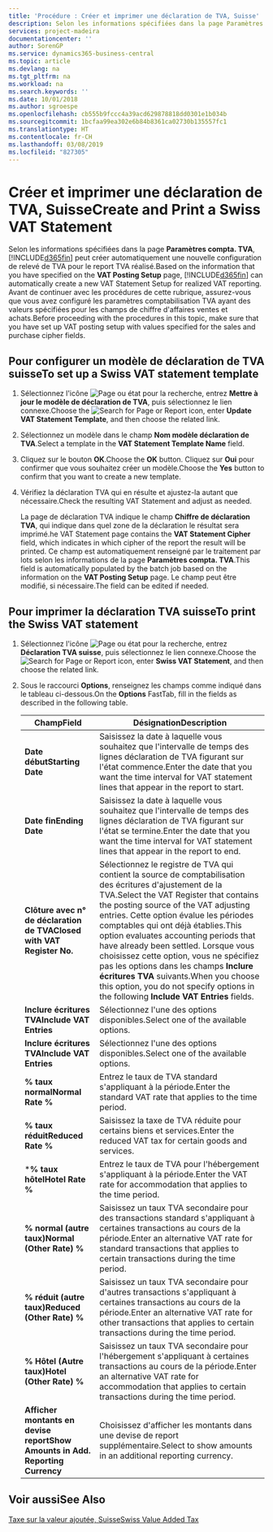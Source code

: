 ```yaml
---
title: 'Procédure : Créer et imprimer une déclaration de TVA, Suisse'
description: Selon les informations spécifiées dans la page Paramètres compta. TVA, Business Central peut créer automatiquement une nouvelle configuration de relevé de TVA pour le report TVA réalisé. Avant de continuer avec les procédures de cette rubrique, assurez-vous que vous avez configuré les paramètres comptabilisation TVA ayant des valeurs spécifiées pour les champs de chiffre d'affaires ventes et achats.
services: project-madeira
documentationcenter: ''
author: SorenGP
ms.service: dynamics365-business-central
ms.topic: article
ms.devlang: na
ms.tgt_pltfrm: na
ms.workload: na
ms.search.keywords: ''
ms.date: 10/01/2018
ms.author: sgroespe
ms.openlocfilehash: cb555b9fccc4a39acd629878818dd0301e1b034b
ms.sourcegitcommit: 1bcfaa99ea302e6b84b8361ca02730b135557fc1
ms.translationtype: HT
ms.contentlocale: fr-CH
ms.lasthandoff: 03/08/2019
ms.locfileid: "827305"
---
```

# <a name="create-and-print-a-swiss-vat-statement"></a><span data-ttu-id="ff75b-104">Créer et imprimer une déclaration de TVA, Suisse</span><span class="sxs-lookup"><span data-stu-id="ff75b-104">Create and Print a Swiss VAT Statement</span></span>
<span data-ttu-id="ff75b-105">Selon les informations spécifiées dans la page **Paramètres compta. TVA**, [!INCLUDE[d365fin](../../includes/d365fin_md.md)] peut créer automatiquement une nouvelle configuration de relevé de TVA pour le report TVA réalisé.</span><span class="sxs-lookup"><span data-stu-id="ff75b-105">Based on the information that you have specified on the **VAT Posting Setup** page, [!INCLUDE[d365fin](../../includes/d365fin_md.md)] can automatically create a new VAT Statement Setup for realized VAT reporting.</span></span> <span data-ttu-id="ff75b-106">Avant de continuer avec les procédures de cette rubrique, assurez-vous que vous avez configuré les paramètres comptabilisation TVA ayant des valeurs spécifiées pour les champs de chiffre d'affaires ventes et achats.</span><span class="sxs-lookup"><span data-stu-id="ff75b-106">Before proceeding with the procedures in this topic, make sure that you have set up VAT posting setup with values specified for the sales and purchase cipher fields.</span></span>  

## <a name="to-set-up-a-swiss-vat-statement-template"></a><span data-ttu-id="ff75b-107">Pour configurer un modèle de déclaration de TVA suisse</span><span class="sxs-lookup"><span data-stu-id="ff75b-107">To set up a Swiss VAT statement template</span></span>  

1.  <span data-ttu-id="ff75b-108">Sélectionnez l'icône ![Page ou état pour la recherche](../../media/ui-search/search_small.png "icône Page ou état pour la recherche"), entrez **Mettre à jour le modèle de déclaration de TVA**, puis sélectionnez le lien connexe.</span><span class="sxs-lookup"><span data-stu-id="ff75b-108">Choose the ![Search for Page or Report](../../media/ui-search/search_small.png "Search for Page or Report icon") icon, enter **Update VAT Statement Template**, and then choose the related link.</span></span>  
2.  <span data-ttu-id="ff75b-109">Sélectionnez un modèle dans le champ **Nom modèle déclaration de TVA**.</span><span class="sxs-lookup"><span data-stu-id="ff75b-109">Select a template in the **VAT Statement Template Name** field.</span></span>
3.  <span data-ttu-id="ff75b-110">Cliquez sur le bouton **OK**.</span><span class="sxs-lookup"><span data-stu-id="ff75b-110">Choose the **OK** button.</span></span> <span data-ttu-id="ff75b-111">Cliquez sur **Oui** pour confirmer que vous souhaitez créer un modèle.</span><span class="sxs-lookup"><span data-stu-id="ff75b-111">Choose the **Yes** button to confirm that you want to create a new template.</span></span>  
4.  <span data-ttu-id="ff75b-112">Vérifiez la déclaration TVA qui en résulte et ajustez-la autant que nécessaire.</span><span class="sxs-lookup"><span data-stu-id="ff75b-112">Check the resulting VAT Statement and adjust as needed.</span></span>  

     <span data-ttu-id="ff75b-113">La page de déclaration TVA indique le champ **Chiffre de déclaration TVA**, qui indique dans quel zone de la déclaration le résultat sera imprimé.</span><span class="sxs-lookup"><span data-stu-id="ff75b-113">he VAT Statement page contains the **VAT Statement Cipher** field, which indicates in which cipher of the report the result will be printed.</span></span> <span data-ttu-id="ff75b-114">Ce champ est automatiquement renseigné par le traitement par lots selon les informations de la page **Paramètres compta. TVA**.</span><span class="sxs-lookup"><span data-stu-id="ff75b-114">This field is automatically populated by the batch job based on the information on the **VAT Posting Setup** page.</span></span> <span data-ttu-id="ff75b-115">Le champ peut être modifié, si nécessaire.</span><span class="sxs-lookup"><span data-stu-id="ff75b-115">The field can be edited if needed.</span></span>  

## <a name="to-print-the-swiss-vat-statement"></a><span data-ttu-id="ff75b-116">Pour imprimer la déclaration TVA suisse</span><span class="sxs-lookup"><span data-stu-id="ff75b-116">To print the Swiss VAT statement</span></span>  

1.  <span data-ttu-id="ff75b-117">Sélectionnez l'icône ![Page ou état pour la recherche](../../media/ui-search/search_small.png "Page ou état pour la recherche"), entrez **Déclaration TVA suisse**, puis sélectionnez le lien connexe.</span><span class="sxs-lookup"><span data-stu-id="ff75b-117">Choose the ![Search for Page or Report](../../media/ui-search/search_small.png "Search for Page or Report icon") icon, enter **Swiss VAT Statement**, and then choose the related link.</span></span>  
2.  <span data-ttu-id="ff75b-118">Sous le raccourci **Options**, renseignez les champs comme indiqué dans le tableau ci-dessous.</span><span class="sxs-lookup"><span data-stu-id="ff75b-118">On the **Options** FastTab, fill in the fields as described in the following table.</span></span>  

    |<span data-ttu-id="ff75b-119">Champ</span><span class="sxs-lookup"><span data-stu-id="ff75b-119">Field</span></span>|<span data-ttu-id="ff75b-120">Désignation</span><span class="sxs-lookup"><span data-stu-id="ff75b-120">Description</span></span>|  
    |---------------------------------|---------------------------------------|  
    |<span data-ttu-id="ff75b-121">**Date début**</span><span class="sxs-lookup"><span data-stu-id="ff75b-121">**Starting Date**</span></span>|<span data-ttu-id="ff75b-122">Saisissez la date à laquelle vous souhaitez que l'intervalle de temps des lignes déclaration de TVA figurant sur l'état commence.</span><span class="sxs-lookup"><span data-stu-id="ff75b-122">Enter the date that you want the time interval for VAT statement lines that appear in the report to start.</span></span>|  
    |<span data-ttu-id="ff75b-123">**Date fin**</span><span class="sxs-lookup"><span data-stu-id="ff75b-123">**Ending Date**</span></span>|<span data-ttu-id="ff75b-124">Saisissez la date à laquelle vous souhaitez que l'intervalle de temps des lignes déclaration de TVA figurant sur l'état se termine.</span><span class="sxs-lookup"><span data-stu-id="ff75b-124">Enter the date that you want the time interval for VAT statement lines that appear in the report to end.</span></span>|  
    |<span data-ttu-id="ff75b-125">**Clôture avec n° de déclaration de TVA**</span><span class="sxs-lookup"><span data-stu-id="ff75b-125">**Closed with VAT Register No.**</span></span>|<span data-ttu-id="ff75b-126">Sélectionnez le registre de TVA qui contient la source de comptabilisation des écritures d'ajustement de la TVA.</span><span class="sxs-lookup"><span data-stu-id="ff75b-126">Select the VAT Register that contains the posting source of the VAT adjusting entries.</span></span> <span data-ttu-id="ff75b-127">Cette option évalue les périodes comptables qui ont déjà établies.</span><span class="sxs-lookup"><span data-stu-id="ff75b-127">This option evaluates accounting periods that have already been settled.</span></span> <span data-ttu-id="ff75b-128">Lorsque vous choisissez cette option, vous ne spécifiez pas les options dans les champs **Inclure écritures TVA** suivants.</span><span class="sxs-lookup"><span data-stu-id="ff75b-128">When you choose this option, you do not specify options in the following **Include VAT Entries** fields.</span></span>|  
    |<span data-ttu-id="ff75b-129">**Inclure écritures TVA**</span><span class="sxs-lookup"><span data-stu-id="ff75b-129">**Include VAT Entries**</span></span>|<span data-ttu-id="ff75b-130">Sélectionnez l'une des options disponibles.</span><span class="sxs-lookup"><span data-stu-id="ff75b-130">Select one of the available options.</span></span>|  
    |<span data-ttu-id="ff75b-131">**Inclure écritures TVA**</span><span class="sxs-lookup"><span data-stu-id="ff75b-131">**Include VAT Entries**</span></span>|<span data-ttu-id="ff75b-132">Sélectionnez l'une des options disponibles.</span><span class="sxs-lookup"><span data-stu-id="ff75b-132">Select one of the available options.</span></span>|  
    |<span data-ttu-id="ff75b-133">**% taux normal**</span><span class="sxs-lookup"><span data-stu-id="ff75b-133">**Normal Rate %**</span></span>|<span data-ttu-id="ff75b-134">Entrez le taux de TVA standard s'appliquant à la période.</span><span class="sxs-lookup"><span data-stu-id="ff75b-134">Enter the standard VAT rate that applies to the time period.</span></span>|  
    |<span data-ttu-id="ff75b-135">**% taux réduit**</span><span class="sxs-lookup"><span data-stu-id="ff75b-135">**Reduced Rate %**</span></span>|<span data-ttu-id="ff75b-136">Saisissez la taxe de TVA réduite pour certains biens et services.</span><span class="sxs-lookup"><span data-stu-id="ff75b-136">Enter the reduced VAT tax for certain goods and services.</span></span>|  
    |<span data-ttu-id="ff75b-137">\***% taux hôtel**</span><span class="sxs-lookup"><span data-stu-id="ff75b-137">**Hotel Rate %**</span></span>|<span data-ttu-id="ff75b-138">Entrez le taux de TVA pour l'hébergement s'appliquant à la période.</span><span class="sxs-lookup"><span data-stu-id="ff75b-138">Enter the VAT rate for accommodation that applies to the time period.</span></span>|  
    |<span data-ttu-id="ff75b-139">**% normal (autre taux)**</span><span class="sxs-lookup"><span data-stu-id="ff75b-139">**Normal (Other Rate) %**</span></span>|<span data-ttu-id="ff75b-140">Saisissez un taux TVA secondaire pour des transactions standard s'appliquant à certaines transactions au cours de la période.</span><span class="sxs-lookup"><span data-stu-id="ff75b-140">Enter an alternative VAT rate for standard transactions that applies to certain transactions during the time period.</span></span>|  
    |<span data-ttu-id="ff75b-141">**% réduit (autre taux)**</span><span class="sxs-lookup"><span data-stu-id="ff75b-141">**Reduced (Other Rate) %**</span></span>|<span data-ttu-id="ff75b-142">Saisissez un taux TVA secondaire pour d'autres transactions s'appliquant à certaines transactions au cours de la période.</span><span class="sxs-lookup"><span data-stu-id="ff75b-142">Enter an alternative VAT rate for other transactions that applies to certain transactions during the time period.</span></span>|  
    |<span data-ttu-id="ff75b-143">**% Hôtel (Autre taux)**</span><span class="sxs-lookup"><span data-stu-id="ff75b-143">**Hotel (Other Rate) %**</span></span>|<span data-ttu-id="ff75b-144">Saisissez un taux TVA secondaire pour l'hébergement s'appliquant à certaines transactions au cours de la période.</span><span class="sxs-lookup"><span data-stu-id="ff75b-144">Enter an alternative VAT rate for accommodation that applies to certain transactions during the time period.</span></span>|  
    |<span data-ttu-id="ff75b-145">**Afficher montants en devise report**</span><span class="sxs-lookup"><span data-stu-id="ff75b-145">**Show Amounts in Add. Reporting Currency**</span></span>|<span data-ttu-id="ff75b-146">Choisissez d'afficher les montants dans une devise de report supplémentaire.</span><span class="sxs-lookup"><span data-stu-id="ff75b-146">Select to show amounts in an additional reporting currency.</span></span>|  

## <a name="see-also"></a><span data-ttu-id="ff75b-147">Voir aussi</span><span class="sxs-lookup"><span data-stu-id="ff75b-147">See Also</span></span>  
 [<span data-ttu-id="ff75b-148">Taxe sur la valeur ajoutée, Suisse</span><span class="sxs-lookup"><span data-stu-id="ff75b-148">Swiss Value Added Tax</span></span>](swiss-value-added-tax.md)
